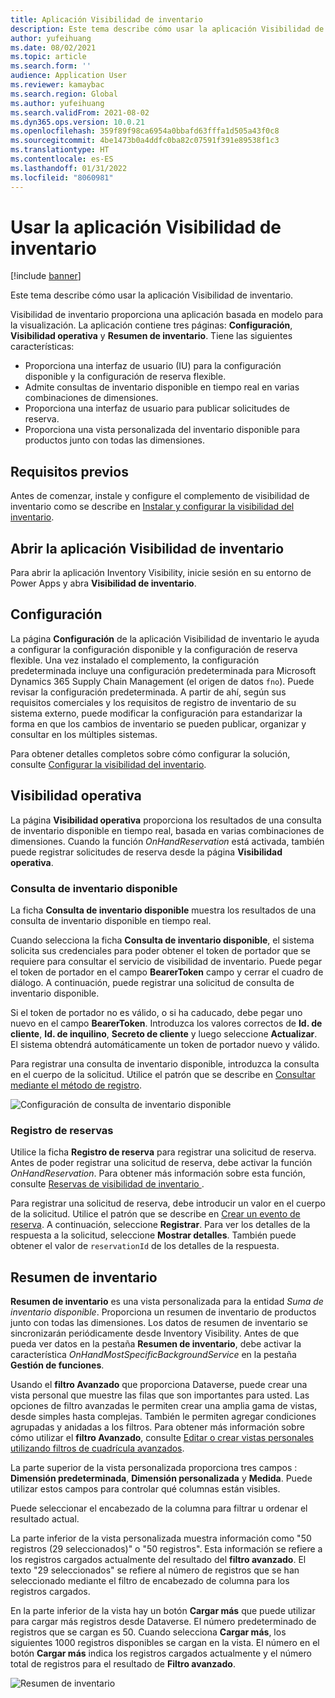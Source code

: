 ```yaml
---
title: Aplicación Visibilidad de inventario
description: Este tema describe cómo usar la aplicación Visibilidad de inventario.
author: yufeihuang
ms.date: 08/02/2021
ms.topic: article
ms.search.form: ''
audience: Application User
ms.reviewer: kamaybac
ms.search.region: Global
ms.author: yufeihuang
ms.search.validFrom: 2021-08-02
ms.dyn365.ops.version: 10.0.21
ms.openlocfilehash: 359f89f98ca6954a0bbafd63fffa1d505a43f0c8
ms.sourcegitcommit: 4be1473b0a4ddfc0ba82c07591f391e89538f1c3
ms.translationtype: HT
ms.contentlocale: es-ES
ms.lasthandoff: 01/31/2022
ms.locfileid: "8060981"
---
```

# <a name="use-the-inventory-visibility-app"></a>Usar la aplicación Visibilidad de inventario

[!include [banner](../includes/banner.md)]


Este tema describe cómo usar la aplicación Visibilidad de inventario.

Visibilidad de inventario proporciona una aplicación basada en modelo para la visualización. La aplicación contiene tres páginas: **Configuración**, **Visibilidad operativa** y **Resumen de inventario**. Tiene las siguientes características:

- Proporciona una interfaz de usuario (IU) para la configuración disponible y la configuración de reserva flexible.
- Admite consultas de inventario disponible en tiempo real en varias combinaciones de dimensiones.
- Proporciona una interfaz de usuario para publicar solicitudes de reserva.
- Proporciona una vista personalizada del inventario disponible para productos junto con todas las dimensiones.

## <a name="prerequisites"></a>Requisitos previos

Antes de comenzar, instale y configure el complemento de visibilidad de inventario como se describe en [Instalar y configurar la visibilidad del inventario](inventory-visibility-setup.md).

## <a name="open-the-inventory-visibility-app"></a>Abrir la aplicación Visibilidad de inventario

Para abrir la aplicación Inventory Visibility, inicie sesión en su entorno de Power Apps y abra **Visibilidad de inventario**.

## <a name="configuration"></a><a name="configuration"></a>Configuración

La página **Configuración** de la aplicación Visibilidad de inventario le ayuda a configurar la configuración disponible y la configuración de reserva flexible. Una vez instalado el complemento, la configuración predeterminada incluye una configuración predeterminada para Microsoft Dynamics 365 Supply Chain Management (el origen de datos `fno`). Puede revisar la configuración predeterminada. A partir de ahí, según sus requisitos comerciales y los requisitos de registro de inventario de su sistema externo, puede modificar la configuración para estandarizar la forma en que los cambios de inventario se pueden publicar, organizar y consultar en los múltiples sistemas.

Para obtener detalles completos sobre cómo configurar la solución, consulte [Configurar la visibilidad del inventario](inventory-visibility-configuration.md).

## <a name="operational-visibility"></a>Visibilidad operativa

La página **Visibilidad operativa** proporciona los resultados de una consulta de inventario disponible en tiempo real, basada en varias combinaciones de dimensiones. Cuando la función *OnHandReservation* está activada, también puede registrar solicitudes de reserva desde la página **Visibilidad operativa**.

### <a name="on-hand-query"></a>Consulta de inventario disponible

La ficha **Consulta de inventario disponible** muestra los resultados de una consulta de inventario disponible en tiempo real.

Cuando selecciona la ficha **Consulta de inventario disponible**, el sistema solicita sus credenciales para poder obtener el token de portador que se requiere para consultar el servicio de visibilidad de inventario. Puede pegar el token de portador en el campo **BearerToken** campo y cerrar el cuadro de diálogo. A continuación, puede registrar una solicitud de consulta de inventario disponible.

Si el token de portador no es válido, o si ha caducado, debe pegar uno nuevo en el campo **BearerToken**. Introduzca los valores correctos de **Id. de cliente**, **Id. de inquilino**, **Secreto de cliente** y luego seleccione **Actualizar**. El sistema obtendrá automáticamente un token de portador nuevo y válido.

Para registrar una consulta de inventario disponible, introduzca la consulta en el cuerpo de la solicitud. Utilice el patrón que se describe en [Consultar mediante el método de registro](inventory-visibility-api.md#query-with-post-method).

![Configuración de consulta de inventario disponible](media/inventory-visibility-query-settings.png "Configuración de consulta de inventario disponible")

### <a name="reservation-posting"></a>Registro de reservas

Utilice la ficha **Registro de reserva** para registrar una solicitud de reserva. Antes de poder registrar una solicitud de reserva, debe activar la función *OnHandReservation*. Para obtener más información sobre esta función, consulte [Reservas de visibilidad de inventario ](inventory-visibility-reservations.md).

Para registrar una solicitud de reserva, debe introducir un valor en el cuerpo de la solicitud. Utilice el patrón que se describe en [Crear un evento de reserva](inventory-visibility-api.md#create-one-reservation-event). A continuación, seleccione **Registrar**. Para ver los detalles de la respuesta a la solicitud, seleccione **Mostrar detalles**. También puede obtener el valor de `reservationId` de los detalles de la respuesta.

## <a name="inventory-summary"></a><a name="inventory-summary"></a>Resumen de inventario

**Resumen de inventario** es una vista personalizada para la entidad *Suma de inventario disponible*. Proporciona un resumen de inventario de productos junto con todas las dimensiones. Los datos de resumen de inventario se sincronizarán periódicamente desde Inventory Visibility. Antes de que pueda ver datos en la pestaña **Resumen de inventario**, debe activar la característica *OnHandMostSpecificBackgroundService* en la pestaña **Gestión de funciones**.

Usando el **filtro Avanzado** que proporciona Dataverse, puede crear una vista personal que muestre las filas que son importantes para usted. Las opciones de filtro avanzadas le permiten crear una amplia gama de vistas, desde simples hasta complejas. También le permiten agregar condiciones agrupadas y anidadas a los filtros. Para obtener más información sobre cómo utilizar el **filtro Avanzado**, consulte [Editar o crear vistas personales utilizando filtros de cuadrícula avanzados](/powerapps/user/grid-filters-advanced).

La parte superior de la vista personalizada proporciona tres campos : **Dimensión predeterminada**, **Dimensión personalizada** y **Medida**. Puede utilizar estos campos para controlar qué columnas están visibles.

Puede seleccionar el encabezado de la columna para filtrar u ordenar el resultado actual.

La parte inferior de la vista personalizada muestra información como "50 registros (29 seleccionados)" o "50 registros". Esta información se refiere a los registros cargados actualmente del resultado del **filtro avanzado**. El texto "29 seleccionados" se refiere al número de registros que se han seleccionado mediante el filtro de encabezado de columna para los registros cargados.

En la parte inferior de la vista hay un botón **Cargar más** que puede utilizar para cargar más registros desde Dataverse. El número predeterminado de registros que se cargan es 50. Cuando selecciona **Cargar más**, los siguientes 1000 registros disponibles se cargan en la vista. El número en el botón **Cargar más** indica los registros cargados actualmente y el número total de registros para el resultado de **Filtro avanzado**.

![Resumen de inventario](media/inventory-visibility-onhand-list.png "Resumen de inventario")
